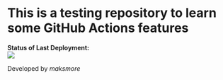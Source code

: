 # This is a testing repository to learn some GitHub Actions features

**Status of Last Deployment:**<br>
<img src="https://github.com/maksmore/github-actions-learning-part-1/workflows/My-Github-Actions-Learning/badge.svg?branch=master"><br>

Developed by *maksmore*
